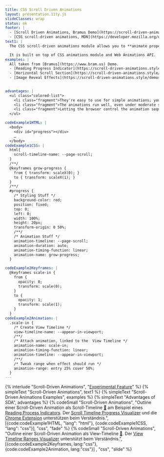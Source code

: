 ```yaml
---
title: CSS Scroll Driven Animations
layout: presentation.11ty.js
slideClasses: wrap
status: ok
footer: |
  - [Scroll Driven Animations, Bramus Demo](https://scroll-driven-animations.style/)
  - [CSS scroll-driven animations, MDN](https://developer.mozilla.org/en-US/docs/Web/CSS/CSS_scroll-driven_animations)
text1: |
  The CSS scroll-driven animations module allows you to **animate property values** based on a progression **along a scroll-based timeline** instead of the default time-based document timeline. This means that you can **animate an element by scrolling a scrollable element**, rather than just by the passing of time.

  It is built on top of CSS animations module and Web Animations API.
examples: |
  All taken from [Bramus](https://www.bram.us) Demo.
  - [Reading Progress Indicator](https://scroll-driven-animations.style/demos/progress-bar/css/)
  - [Horizontal Scroll Section](https://scroll-driven-animations.style/demos/horizontal-section/css/)
  - [Image Reveal Effects](https://scroll-driven-animations.style/demos/image-reveal/css/)
  

advantages: |
  <ul class="colored-list">
    <li class="fragment">They're easy to use for simple animations; you can create them without even having to know JavaScript.</li>
    <li class="fragment">The animations run well, even under moderate system load. Simple animations can often perform poorly in JavaScript. The rendering engine can use frame-skipping and other techniques to keep the performance as smooth as possible.</li>
    <li class="fragment">Letting the browser control the animation sequence lets the browser optimize performance and efficiency by, for example, reducing the update frequency of animations running in tabs that aren't currently visible.</li>
  </ul>

codeExample1HTML: |
  <body>
    <div id="progress"></div>
    …
  </body>
codeExample1CSS: |
  html{
    scroll-timeline-name: --page-scroll;
  }
  /**/
  @keyframes grow-progress {  
    from { transform: scaleX(0); }
    to { transform: scaleX(1); }
  }
  /**/
  #progress {
    /* Styling Stuff */
    background-color: red;
    position: fixed;
    top: 0;
    left: 0;
    width: 100%;
    height: 20px;
    transform-origin: 0 50%;
    /**/
    /* Animation Stuff */
    animation-timeline: --page-scroll;
    animation-duration: auto;
    animation-timing-function: linear;
    animation-name: grow-progress;
  }

codeExample2Keyframes: |
  @keyframes scale-in {
    from {
      opacity: 0;
      transform: scale(0);
    }
    to {
      opacity: 1; 
      transform: scale(1);
    }
  }
codeExample2Animation: |
  .scale-in {
    /* Create View Timeline */
    view-timeline-name: --appear-in-viewport;
    /**/
    /* Attach animation, linked to the  View Timeline */
    animation-name: scale-in;
    animation-timing-function: linear;
    animation-timeline: --appear-in-viewport;
    /**/  
    /* Tweak range when effect should run */
    animation-range: entry 25% cover 50%;
  }
---
```


{% interlude "Scroll-Driven Animations", "[Experimental Feature](https://caniuse.com/?search=scroll-timeline)" %}
{% simpleText "Scroll-Driven Animations", text1 %}
{% simpleText "Scroll-Driven Animations Examples", examples %}
{% simpleText "Advantages of SDA", advantages %}
{% codeSmall "Scroll-Driven Animations", "Outline einer Scroll-Driven Animation als Scroll-Timeline [🛝](https://codepen.io/cnoss/pen/VwJLxNB) am Beispiel eines [Reading Process Indicators](https://scroll-driven-animations.style/demos/progress-bar/css/). Der [Scroll Timeline Progress Visualizer](https://scroll-driven-animations.style/tools/scroll-timeline/progress/) und die [Chrome Extension](https://scroll-driven-animations.style/#debugger) unterstützen beim Verständnis.", [{code:codeExample1HTML, "lang": "html"}, {code:codeExample1CSS, "lang": "css"}], "css", "fade" %}
{% codeSmall "Scroll-Driven Animations", "Outline einer Scroll-Driven Animation als View-Timeline [🛝](https://codepen.io/cnoss/pen/QWXbVRw). Der [View Timeline Ranges Visualizer](https://scroll-driven-animations.style/tools/view-timeline/ranges/#range-start-name=cover&range-start-percentage=0&range-end-name=cover&range-end-percentage=100&view-timeline-axis=block&view-timeline-inset=0&subject-size=smaller&subject-animation=reveal&interactivity=clicktodrag&show-areas=yes&show-fromto=yes&show-labels=yes) unterstützt beim Verständnis.", [{code:codeExample2Keyframes, lang:"css"},{code:codeExample2Animation, lang:"css"}] , "css", "slide" %}
